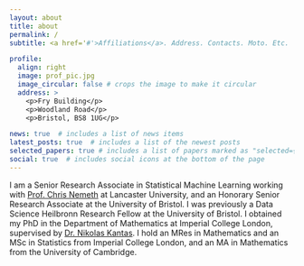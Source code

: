 ```yaml
---
layout: about
title: about
permalink: /
subtitle: <a href='#'>Affiliations</a>. Address. Contacts. Moto. Etc.

profile:
  align: right
  image: prof_pic.jpg
  image_circular: false # crops the image to make it circular
  address: >
    <p>Fry Building</p>
    <p>Woodland Road</p>
    <p>Bristol, BS8 1UG</p>

news: true  # includes a list of news items
latest_posts: true  # includes a list of the newest posts
selected_papers: true # includes a list of papers marked as "selected={true}"
social: true  # includes social icons at the bottom of the page
---
```


I am a Senior Research Associate in Statistical Machine Learning working with <a href="https://chris-nemeth.github.io/">Prof. Chris Nemeth</a> at Lancaster University, and an Honorary Senior Research Associate at the University of Bristol. I was previously a Data Science Heilbronn Research Fellow at the University of Bristol. I obtained my PhD in the Department of Mathematics at Imperial College London, supervised by <a href="http://wwwf.imperial.ac.uk/~nkantas/">Dr. Nikolas Kantas</a>. I hold an MRes in Mathematics and an MSc in Statistics from Imperial College London, and an MA in Mathematics from the University of Cambridge.
